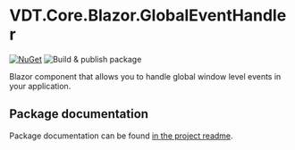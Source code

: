 ﻿# VDT.Core.Blazor.GlobalEventHandler

[![NuGet](https://img.shields.io/nuget/v/VDT.Core.Blazor.GlobalEventHandler.svg)](https://www.nuget.org/packages/VDT.Core.Blazor.GlobalEventHandler/) ![Build & publish package](https://github.com/maikelbos0/VDT.Core.Blazor.GlobalEventHandler/actions/workflows/Publish.yml/badge.svg)

Blazor component that allows you to handle global window level events in your application.

## Package documentation

Package documentation can be found [in the project readme](src/VDT.Core.Blazor.GlobalEventHandler/README.md).
